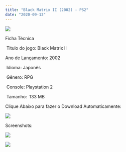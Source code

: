 ```yaml
---
title: "Black Matrix II (2002) - PS2"
date: "2020-09-13"
---
```


![](https://1.bp.blogspot.com/-FsxB-nthZ-Y/X15gjkwHCzI/AAAAAAAAO-A/Vy_tmMI6KsotUMUqWV6_dfBd7wO80GdSACLcBGAsYHQ/s320/274020-black-matrix-ii-playstation-2-front-cover.jpg)

Ficha Técnica

 Titulo do jogo: Black Matrix II

Ano de Lançamento: 2002

 Idioma: Japonês

 Gênero: RPG

 Console: Playstation 2

 Tamanho:  133 MB

Clique Abaixo para fazer o Download Automaticamente:

[![](https://1.bp.blogspot.com/-1h0psgcwSIc/X12Z4_-XFGI/AAAAAAAAO8I/Mc5GWgomPvky4bANZ291sPzxVFKXG0hcQCLcBGAsYHQ/s0/LINK.png)](https://zee.gl/A3T7uf)

Screenshots:

[![](https://1.bp.blogspot.com/-IpAWkbV63zU/X15gi1laI4I/AAAAAAAAO94/XYVRG7KZ2xk82OcEDC063HGN-M0bfweOgCLcBGAsYHQ/w500-h375/hqdefault.jpg)](https://1.bp.blogspot.com/-IpAWkbV63zU/X15gi1laI4I/AAAAAAAAO94/XYVRG7KZ2xk82OcEDC063HGN-M0bfweOgCLcBGAsYHQ/s480/hqdefault.jpg)

[![](https://1.bp.blogspot.com/-yxtTTsBrDzE/X15gjnZe4aI/AAAAAAAAO98/BuW68lrWZMMpj-YpPMDaZU5_bKJXwMBBQCLcBGAsYHQ/w500-h281/maxresdefault{40dcdfd0a3f176073d713beaee4fcd56db243ec708877a2e730ba987ecd6f1ab}2B{40dcdfd0a3f176073d713beaee4fcd56db243ec708877a2e730ba987ecd6f1ab}25282{40dcdfd0a3f176073d713beaee4fcd56db243ec708877a2e730ba987ecd6f1ab}2529.jpg)](https://1.bp.blogspot.com/-yxtTTsBrDzE/X15gjnZe4aI/AAAAAAAAO98/BuW68lrWZMMpj-YpPMDaZU5_bKJXwMBBQCLcBGAsYHQ/s1280/maxresdefault{40dcdfd0a3f176073d713beaee4fcd56db243ec708877a2e730ba987ecd6f1ab}2B{40dcdfd0a3f176073d713beaee4fcd56db243ec708877a2e730ba987ecd6f1ab}25282{40dcdfd0a3f176073d713beaee4fcd56db243ec708877a2e730ba987ecd6f1ab}2529.jpg)
